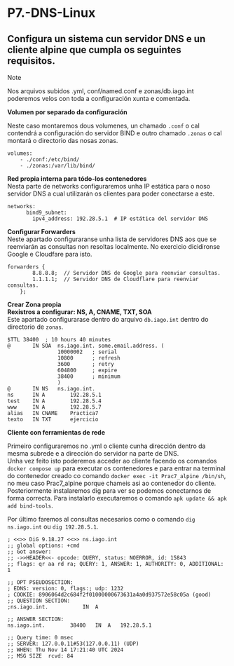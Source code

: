 # P7.-DNS-Linux

## Configura un sistema cun servidor DNS e un cliente alpine que cumpla os seguintes requisitos.

>[!NOTE]
>Nos arquivos subidos .yml, conf/named.conf e zonas/db.iago.int poderemos velos con toda a configuración xunta e comentada.

**Volumen por separado da configuración** 

Neste caso montaremos dous volumenes, un chamado `.conf` o cal contendrá a configuración do servidor BIND e outro chamado `.zonas` o cal montará o directorio das nosas zonas.   
```
volumes:
    - ./conf:/etc/bind/  
    - ./zonas:/var/lib/bind/  
```

**Red propia interna para tódo-los contenedores**  
Nesta parte de networks configuraremos unha IP estática para o noso servidor DNS a cual utilizarán os clientes para poder conectarse a este.  
``` 
networks:
      bind9_subnet:
        ipv4_address: 192.28.5.1  # IP estática del servidor DNS
```

**Configurar Forwarders**  
Neste apartado configuraranse unha lista de servidores DNS aos que se reenviarán as consultas non resoltas localmente. No exercicio dicidironse Google e Cloudfare para isto.  
```
forwarders {
        8.8.8.8;  // Servidor DNS de Google para reenviar consultas.
        1.1.1.1;  // Servidor DNS de Cloudflare para reenviar consultas.
    };
```
**Crear Zona propia**  
    **Rexistros a configurar: NS, A, CNAME, TXT, SOA**  
Este apartado configurarase dentro do arquivo `db.iago.int` dentro do directorio de `zonas`.  
```
$TTL 38400	; 10 hours 40 minutes
@		IN SOA	ns.iago.int. some.email.address. (
				10000002   ; serial
				10800      ; refresh 
				3600       ; retry 
				604800     ; expire 
				38400      ; minimum 
				)
@		IN NS	ns.iago.int.
ns		IN A		192.28.5.1
test	IN A		192.28.5.4
www		IN A		192.28.5.7
alias	IN CNAME	Practica7
texto	IN TXT		ejercicio
```

**Cliente con ferramientas de rede**

Primeiro configuraremos no .yml o cliente cunha dirección dentro da mesma subrede e a dirección do servidor na parte de DNS.  
Unha vez feito isto poderemos acceder ao cliente facendo os comandos `docker compose up` para executar os contenedores e para entrar na terminal do contenedor creado co comando `docker exec -it Prac7_alpine /bin/sh`, no meu caso Prac7_alpine porque chameis asi ao contenedor do cliente. Posteriormente instalaremos dig para ver se podemos conectarnos de forma correcta. Para instalarlo executaremos o comando `apk update && apk add bind-tools`.

Por último faremos al consultas necesarios como o comando `dig ns.iago.int` ou `dig 192.28.5.1`. 
```
; <<>> DiG 9.18.27 <<>> ns.iago.int
;; global options: +cmd
;; Got answer:
;; ->>HEADER<<- opcode: QUERY, status: NOERROR, id: 15843
;; flags: qr aa rd ra; QUERY: 1, ANSWER: 1, AUTHORITY: 0, ADDITIONAL: 1

;; OPT PSEUDOSECTION:
; EDNS: version: 0, flags:; udp: 1232
; COOKIE: 8906064d2c684f2f01000000673631a4a0d937572e58c05a (good)
;; QUESTION SECTION:
;ns.iago.int.			IN	A

;; ANSWER SECTION:
ns.iago.int.		38400	IN	A	192.28.5.1

;; Query time: 0 msec
;; SERVER: 127.0.0.11#53(127.0.0.11) (UDP)
;; WHEN: Thu Nov 14 17:21:40 UTC 2024
;; MSG SIZE  rcvd: 84
```